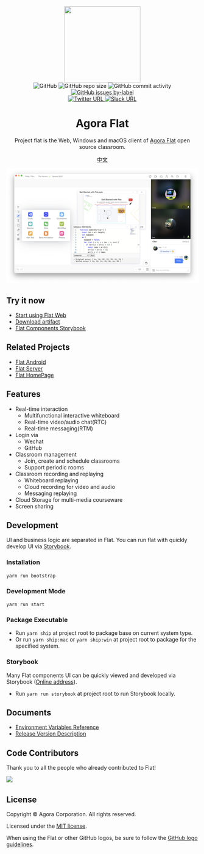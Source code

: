 <div align="center">
    <img width="200" height="200" style="display: block;" src="./assets/flat-logo.png">
</div>

<div align="center">
    <img alt="GitHub" src="https://img.shields.io/github/license/netless-io/flat?color=9cf&style=flat-square">
    <img alt="GitHub repo size" src="https://img.shields.io/github/repo-size/netless-io/flat?color=9cf&style=flat-square">
    <img alt="GitHub commit activity" src="https://img.shields.io/github/commit-activity/m/netless-io/flat?color=9cf&style=flat-square">
    <a target="_blank" href="https://github.com/netless-io/flat/issues?q=is%3Aissue+is%3Aopen+label%3A%22good+first+issue%22">
        <img alt="GitHub issues by-label" src="https://img.shields.io/github/issues/netless-io/flat/good%20first%20issue?color=9cf&label=good%20first%20issue&style=flat-square">
    </a>
    <br>
    <a target="_blank" href="https://twitter.com/AgoraFlat">
    <img alt="Twitter URL" src="https://img.shields.io/badge/Twitter-AgoraFlat-9cf.svg?logo=twitter&style=flat-square">
    </a>
    <a target="_blank" href="https://github.com/netless-io/flat/issues/926">
        <img alt="Slack URL" src="https://img.shields.io/badge/Slack-AgoraFlat-9cf.svg?logo=slack&style=flat-square">
    </a>
</div>

<div align="center">
    <h1>Agora Flat</h1>
    <p>Project flat is the Web, Windows and macOS client of <a href="https://flat.whiteboard.agora.io/en/">Agora Flat</a> open source classroom.</p>
    <p><a href="./README-zh.md">中文</a></p>
    <img src="./assets/flat-showcase-en.png">
</div>

## Try it now

- [Start using Flat Web][flat-web]
- [Download artifact][flat-homepage]
- [Flat Components Storybook][flat-storybook]

## Related Projects

- [Flat Android][flat-android]
- [Flat Server][flat-server]
- [Flat HomePage][flat-homepage]

## Features

- Real-time interaction
    - Multifunctional interactive whiteboard
    - Real-time video/audio chat(RTC)
    - Real-time messaging(RTM)
- Login via
    - Wechat
    - GitHub
- Classroom management
    - Join, create and schedule classrooms
    - Support periodic rooms
- Classroom recording and replaying
    - Whiteboard replaying
    - Cloud recording for video and audio
    - Messaging replaying
- Cloud Storage for multi-media courseware
- Screen sharing

## Development

UI and business logic are separated in Flat. You can run flat with quickly develop UI via [Storybook](#storybook).

### Installation

```shell
yarn run bootstrap
```

### Development Mode

```shell
yarn run start
```

### Package Executable

- Run `yarn ship` at project root to package base on current system type.
- Or run `yarn ship:mac` or `yarn ship:win` at project root to package for the specified system.

### Storybook

Many Flat components UI can be quickly viewed and developed via Storybook ([Online address][flat-storybook]).

- Run `yarn run storybook` at project root to run Storybook locally.

## Documents

- [Environment Variables Reference](docs/env/README.md)
- [Release Version Description](docs/releases)

## Code Contributors

Thank you to all the people who already contributed to Flat!

<a href="https://github.com/netless-io/flat/graphs/contributors"><img src="https://opencollective.com/agora-flat/contributors.svg?width=890&button=false"/></a>

## License

Copyright © Agora Corporation. All rights reserved.

Licensed under the [MIT license](LICENSE).

When using the Flat or other GitHub logos, be sure to follow the [GitHub logo guidelines][github-logo].

[flat-homepage]: https://flat.whiteboard.agora.io/en/#download

[flat-web]: https://flat-web.whiteboard.agora.io/

[flat-server]: https://github.com/netless-io/flat-server

[flat-android]: https://github.com/netless-io/flat-android

[flat-storybook]: https://netless-io.github.io/flat/

[github-logo]: https://github.com/logos
